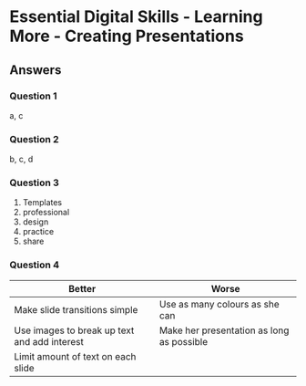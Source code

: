 # Essential Digital Skills - Learning More - Creating Presentations

## Answers

### Question 1

a, c
### Question 2

b, c, d 
### Question 3

1. Templates
2. professional
3. design
4. practice
5. share
### Question 4


| Better                                       | Worse                                     |
| -------------------------------------------- | ----------------------------------------- |
| Make slide transitions simple                | Use as many colours as she can            |
| Use images to break up text and add interest | Make her presentation as long as possible |
| Limit amount of text on each slide           |                                           |

